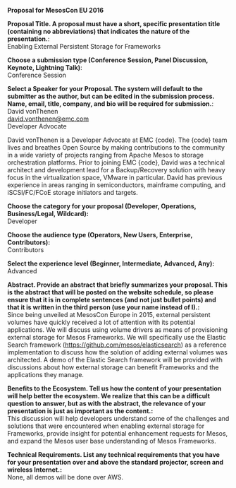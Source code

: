 **Proposal for MesosCon EU 2016**  

**Proposal Title. A proposal must have a short, specific presentation title (containing no abbreviations) that indicates the nature of the presentation.**:  
Enabling External Persistent Storage for Frameworks

**Choose a submission type (Conference Session, Panel Discussion, Keynote, Lightning Talk)**:  
Conference Session

**Select a Speaker for your Proposal. The system will default to the submitter as the author, but can be edited in the submission process. Name, email, title, company, and bio will be required for submission.**:  
David vonThenen  
david.vonthenen@emc.com  
Developer Advocate  

David vonThenen is a Developer Advocate at EMC {code}. The {code} team lives and breathes Open Source by making contributions to the community in a wide variety of projects ranging from Apache Mesos to storage orchestration platforms. Prior to joining EMC {code}, David was a technical architect and development lead for a Backup/Recovery solution with heavy focus in the virtualization space, VMware in particular. David has previous experience in areas ranging in semiconductors, mainframe computing, and iSCSI/FC/FCoE storage initiators and targets.

**Choose the category for your proposal (Developer, Operations, Business/Legal, Wildcard):**  
Developer

**Choose the audience type (Operators, New Users, Enterprise, Contributors):**  
Contributors

**Select the experience level (Beginner, Intermediate, Advanced, Any):**  
Advanced

**Abstract. Provide an abstract that briefly summarizes your proposal. This is the abstract that will be posted on the website schedule, so please ensure that it is in complete sentences (and not just bullet points) and that it is written in the third person (use your name instead of I).:**  
Since being unveiled at MesosCon Europe in 2015, external persistent volumes have quickly received a lot of attention with its potential applications. We will discuss using volume drivers as means of provisioning external storage for Mesos Frameworks. We will specifically use the Elastic Search framework (https://github.com/mesos/elasticsearch) as a reference implementation to discuss how the solution of adding external volumes was architected. A demo of the Elastic Search framework will be provided with discussions about how external storage can benefit Frameworks and the applications they manage.

**Benefits to the Ecosystem. Tell us how the content of your presentation will help better the ecosystem. We realize that this can be a difficult question to answer, but as with the abstract, the relevance of your presentation is just as important as the content.:**  
This discussion will help developers understand some of the challenges and solutions that were encountered when enabling external storage for Frameworks, provide insight for potential enhancement requests for Mesos, and expand the Mesos user base understanding of Mesos Frameworks.

**Technical Requirements. List any technical requirements that you have for your presentation over and above the standard projector, screen and wireless Internet.:**  
None, all demos will be done over AWS.
